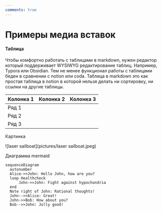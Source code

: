 ```yaml
---
comments: true
---
```


# Примеры медиа вставок

#### Таблица

Чтобы комфортно работать с таблицами в markdown, нужен редактор который поддерживает WYSIWYG редактирование таблиц. Например, Typora или Obsidian. Тем не менее функционал работы с таблицами беден в сравнении с notion или coda. Таблица в markdown это как простая таблица в notion в которой нельзя делать ни сортировку, ни ссылки на другие таблицы.

| Колонка 1 | Колонка 2 | Колонка 3 |
| --------- | --------- | --------- |
| Ряд 1     |           |           |
| Ряд 2     |           |           |
| Ряд 3     |           |           |

Картинка 

![laser sailboat](pictures/laser sailboat.jpeg)





Диаграмма mermaid



``` mermaid
sequenceDiagram
  autonumber
  Alice->>John: Hello John, how are you?
  loop Healthcheck
      John->>John: Fight against hypochondria
  end
  Note right of John: Rational thoughts!
  John-->>Alice: Great!
  John->>Bob: How about you?
  Bob-->>John: Jolly good!
```

